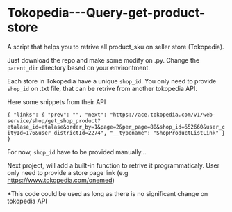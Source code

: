 # Tokopedia---Query-get-product-store
A script that helps you to retrive all product_sku on seller store (Tokopedia).

Just download the repo and make some modify on .py. Change the ``parent_dir`` directory based on your environtment.

Each store in Tokopedia have a unique ``shop_id``. 
You only need to provide ``shop_id`` on .txt file, that can be retrive from another tokopedia API.

Here some snippets from their API

``{
	"links": {
		"prev": "",
		"next": "https://ace.tokopedia.com/v1/web-service/shop/get_shop_product?etalase_id=etalase&order_by=1&page=2&per_page=80&shop_id=652660&user_cityId=176&user_districtId=2274",
		"__typename": "ShopProductListLink"
	}
}``

For now, ``shop_id`` have to be provided manually... 

Next project, will add a built-in function to retrive it programmaticaly. User only need to provide a store page link (e.g https://www.tokopedia.com/onemed)


*This code could be used as long as there is no significant change on tokopedia API
